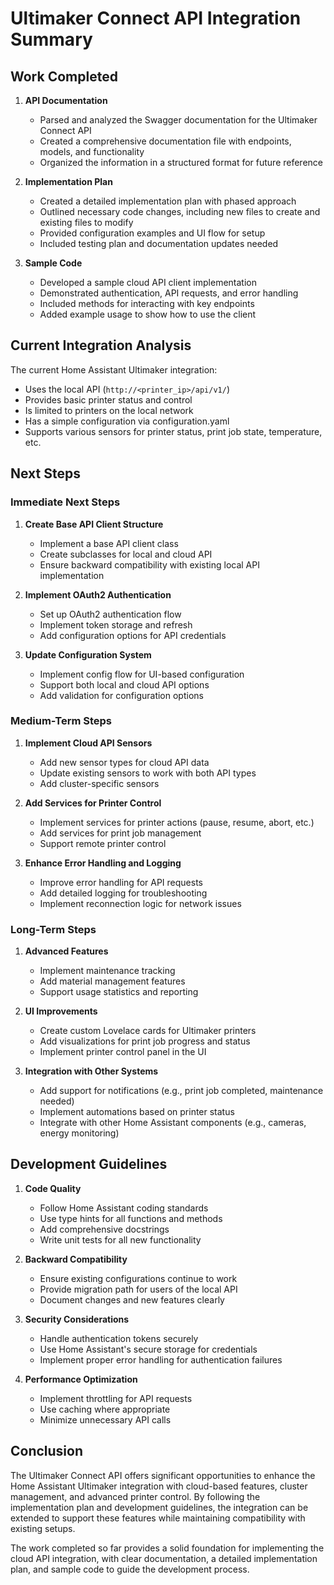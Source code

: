 ﻿# Ultimaker Connect API Integration Summary

## Work Completed

1. **API Documentation**
   - Parsed and analyzed the Swagger documentation for the Ultimaker Connect API
   - Created a comprehensive documentation file with endpoints, models, and functionality
   - Organized the information in a structured format for future reference

2. **Implementation Plan**
   - Created a detailed implementation plan with phased approach
   - Outlined necessary code changes, including new files to create and existing files to modify
   - Provided configuration examples and UI flow for setup
   - Included testing plan and documentation updates needed

3. **Sample Code**
   - Developed a sample cloud API client implementation
   - Demonstrated authentication, API requests, and error handling
   - Included methods for interacting with key endpoints
   - Added example usage to show how to use the client

## Current Integration Analysis

The current Home Assistant Ultimaker integration:
- Uses the local API (`http://<printer_ip>/api/v1/`)
- Provides basic printer status and control
- Is limited to printers on the local network
- Has a simple configuration via configuration.yaml
- Supports various sensors for printer status, print job state, temperature, etc.

## Next Steps

### Immediate Next Steps

1. **Create Base API Client Structure**
   - Implement a base API client class
   - Create subclasses for local and cloud API
   - Ensure backward compatibility with existing local API implementation

2. **Implement OAuth2 Authentication**
   - Set up OAuth2 authentication flow
   - Implement token storage and refresh
   - Add configuration options for API credentials

3. **Update Configuration System**
   - Implement config flow for UI-based configuration
   - Support both local and cloud API options
   - Add validation for configuration options

### Medium-Term Steps

1. **Implement Cloud API Sensors**
   - Add new sensor types for cloud API data
   - Update existing sensors to work with both API types
   - Add cluster-specific sensors

2. **Add Services for Printer Control**
   - Implement services for printer actions (pause, resume, abort, etc.)
   - Add services for print job management
   - Support remote printer control

3. **Enhance Error Handling and Logging**
   - Improve error handling for API requests
   - Add detailed logging for troubleshooting
   - Implement reconnection logic for network issues

### Long-Term Steps

1. **Advanced Features**
   - Implement maintenance tracking
   - Add material management features
   - Support usage statistics and reporting

2. **UI Improvements**
   - Create custom Lovelace cards for Ultimaker printers
   - Add visualizations for print job progress and status
   - Implement printer control panel in the UI

3. **Integration with Other Systems**
   - Add support for notifications (e.g., print job completed, maintenance needed)
   - Implement automations based on printer status
   - Integrate with other Home Assistant components (e.g., cameras, energy monitoring)

## Development Guidelines

1. **Code Quality**
   - Follow Home Assistant coding standards
   - Use type hints for all functions and methods
   - Add comprehensive docstrings
   - Write unit tests for all new functionality

2. **Backward Compatibility**
   - Ensure existing configurations continue to work
   - Provide migration path for users of the local API
   - Document changes and new features clearly

3. **Security Considerations**
   - Handle authentication tokens securely
   - Use Home Assistant's secure storage for credentials
   - Implement proper error handling for authentication failures

4. **Performance Optimization**
   - Implement throttling for API requests
   - Use caching where appropriate
   - Minimize unnecessary API calls

## Conclusion

The Ultimaker Connect API offers significant opportunities to enhance the Home Assistant Ultimaker integration with cloud-based features, cluster management, and advanced printer control. By following the implementation plan and development guidelines, the integration can be extended to support these features while maintaining compatibility with existing setups.

The work completed so far provides a solid foundation for implementing the cloud API integration, with clear documentation, a detailed implementation plan, and sample code to guide the development process.